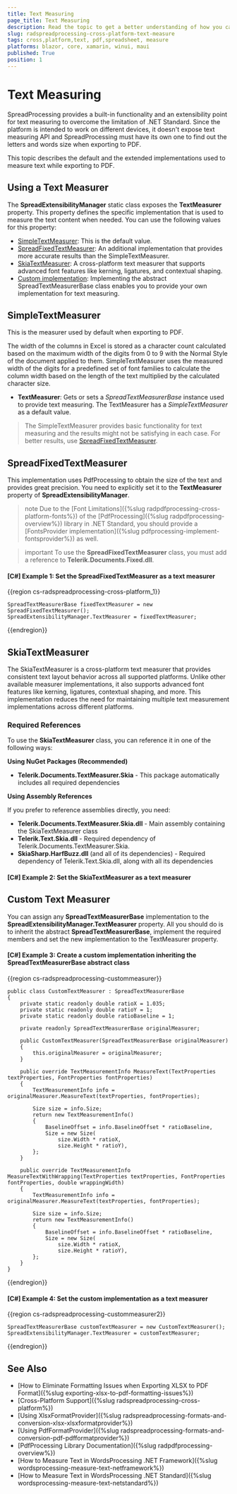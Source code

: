```yaml
---
title: Text Measuring
page_title: Text Measuring
description: Read the topic to get a better understanding of how you can control the way the text is measured when exporting spreadsheets to PDF using SpreadProcessing for .NET Standard.
slug: radspreadprocessing-cross-platform-text-measure
tags: cross,platform,text, pdf,spreadsheet, measure
platforms: blazor, core, xamarin, winui, maui
published: True
position: 1
---
```


# Text Measuring

SpreadProcessing provides a built-in functionality and an extensibility point for text measuring to overcome the limitation of .NET Standard. Since the platform is intended to work on different devices, it doesn't expose text measuring API and SpreadProcessing must have its own one to find out the letters and words size when exporting to PDF.

This topic describes the default and the extended implementations used to measure text while exporting to PDF.

## Using a Text Measurer

The **SpreadExtensibilityManager** static class exposes the **TextMeasurer** property. This property defines the specific implementation that is used to measure the text content when needed. You can use the following values for this property:

- [SimpleTextMeasurer](#simpletextmeasurer): This is the default value.
- [SpreadFixedTextMeasurer](#spreadfixedtextmeasurer): An additional implementation that provides more accurate results than the SimpleTextMeasurer.
- [SkiaTextMeasurer](#skiatextmeasurer): A cross-platform text measurer that supports advanced font features like kerning, ligatures, and contextual shaping.
- [Custom implementation](#custom-text-measurer): Implementing the abstract SpreadTextMeasurerBase class enables you to provide your own implementation for text measuring.

## SimpleTextMeasurer

This is the measurer used by default when exporting to PDF.

The width of the columns in Excel is stored as a character count calculated based on the maximum width of the digits from 0 to 9 with the Normal Style of the document applied to them. SimpleTextMeasurer uses the measured width of the digits for a predefined set of font families to calculate the column width based on the length of the text multiplied by the calculated character size. 

* **TextMeasurer**: Gets or sets a *SpreadTextMeasurerBase* instance used to provide text measuring. The TextMeasurer has a *SimpleTextMeasurer* as a default value.

> The SimpleTextMeasurer provides basic functionality for text measuring and the results might not be satisfying in each case. For better results, use [SpreadFixedTextMeasurer](#spreadfixedtextmeasurer).

## SpreadFixedTextMeasurer

This implementation uses PdfProcessing to obtain the size of the text and provides great precision. You need to explicitly set it to the **TextMeasurer** property of **SpreadExtensibilityManager**.

>note Due to the [Font Limitations]({%slug radpdfprocessing-cross-platform-fonts%}) of the [PdfProcessing]({%slug radpdfprocessing-overview%}) library in .NET Standard, you should provide a [FontsProvider implementation]({%slug pdfprocessing-implement-fontsprovider%}) as well.

>important To use the **SpreadFixedTextMeasurer** class, you must add a reference to **Telerik.Documents.Fixed.dll**.

#### [C#] Example 1: Set the SpreadFixedTextMeasurer as a text measurer

{{region cs-radspreadprocessing-cross-platform_1}}

    SpreadTextMeasurerBase fixedTextMeasurer = new SpreadFixedTextMeasurer();
    SpreadExtensibilityManager.TextMeasurer = fixedTextMeasurer;
{{endregion}}

## SkiaTextMeasurer

The SkiaTextMeasurer is a cross-platform text measurer that provides consistent text layout behavior across all supported platforms. Unlike other available measurer implementations, it also supports advanced font features like kerning, ligatures, contextual shaping, and more. This implementation reduces the need for maintaining multiple text measurement implementations across different platforms.

### Required References

To use the **SkiaTextMeasurer** class, you can reference it in one of the following ways:

**Using NuGet Packages (Recommended)**

- **Telerik.Documents.TextMeasurer.Skia** - This package automatically includes all required dependencies

**Using Assembly References**

If you prefer to reference assemblies directly, you need:

- **Telerik.Documents.TextMeasurer.Skia.dll** - Main assembly containing the SkiaTextMeasurer class
- **Telerik.Text.Skia.dll** - Required dependency of Telerik.Documents.TextMeasurer.Skia.
- **SkiaSharp.HarfBuzz.dll** (and all of its dependencies) - Required dependency of Telerik.Text.Skia.dll, along with all its dependencies

#### [C#] Example 2: Set the SkiaTextMeasurer as a text measurer

<snippet id='libraries-spread-crossplatform-textmeasuring-setskiatextmeasurer'/>

## Custom Text Measurer

You can assign any **SpreadTextMeasurerBase** implementation to the **SpreadExtensibilityManager.TextMeasurer** property. All you should do is to inherit the abstract **SpreadTextMeasurerBase**, implement the required members and set the new implementation to the TextMeasurer property.

#### **[C#] Example 3: Create a custom implementation inheriting the SpreadTextMeasurerBase abstract class**

{{region cs-radspreadprocessing-custommeasurer}}

    public class CustomTextMeasurer : SpreadTextMeasurerBase 
    { 
        private static readonly double ratioX = 1.035; 
        private static readonly double ratioY = 1; 
        private static readonly double ratioBaseline = 1; 
     
        private readonly SpreadTextMeasurerBase originalMeasurer; 
     
        public CustomTextMeasurer(SpreadTextMeasurerBase originalMeasurer) 
        { 
            this.originalMeasurer = originalMeasurer; 
        } 
     
        public override TextMeasurementInfo MeasureText(TextProperties textProperties, FontProperties fontProperties) 
        { 
            TextMeasurementInfo info = originalMeasurer.MeasureText(textProperties, fontProperties); 
     
            Size size = info.Size; 
            return new TextMeasurementInfo() 
            { 
                BaselineOffset = info.BaselineOffset * ratioBaseline, 
                Size = new Size( 
                    size.Width * ratioX, 
                    size.Height * ratioY), 
            }; 
        } 
     
        public override TextMeasurementInfo MeasureTextWithWrapping(TextProperties textProperties, FontProperties fontProperties, double wrappingWidth) 
        { 
            TextMeasurementInfo info = originalMeasurer.MeasureText(textProperties, fontProperties); 
     
            Size size = info.Size; 
            return new TextMeasurementInfo() 
            { 
                BaselineOffset = info.BaselineOffset * ratioBaseline, 
                Size = new Size( 
                    size.Width * ratioX, 
                    size.Height * ratioY), 
            }; 
        } 
    } 
{{endregion}}


#### **[C#] Example 4: Set the custom implementation as a text measurer**

{{region cs-radspreadprocessing-custommeasurer2}}

    SpreadTextMeasurerBase customTextMeasurer = new CustomTextMeasurer(); 
    SpreadExtensibilityManager.TextMeasurer = customTextMeasurer; 
{{endregion}}


## See Also
 * [How to Eliminate Formatting Issues when Exporting XLSX to PDF Format]({%slug exporting-xlsx-to-pdf-formatting-issues%})
 * [Cross-Platform Support]({%slug radspreadprocessing-cross-platform%})
 * [Using XlsxFormatProvider]({%slug radspreadprocessing-formats-and-conversion-xlsx-xlsxformatprovider%})
 * [Using PdfFormatProvider]({%slug radspreadprocessing-formats-and-conversion-pdf-pdfformatprovider%})
 * [PdfProcessing Library Documentation]({%slug radpdfprocessing-overview%})
 * [How to Measure Text in WordsProcessing .NET Framework]({%slug wordsprocessing-measure-text-netframework%})
 * [How to Measure Text in WordsProcessing .NET Standard]({%slug wordsprocessing-measure-text-netstandard%})
